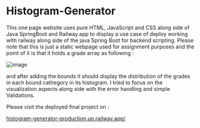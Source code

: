 # Histogram-Generator
This one page website uses pure HTML, JavaScript and CSS along side of Java SpringBoot and  Railway.app to display a use case of deploy working with railway along side of the java Spring Boot for backend scripting. Please note that this is just a static webpage used for assignment purposes and the point of it is that it holds a grade array as following :

![image](https://github.com/peyz21/Histogram-Generator/assets/64120482/4375a221-a340-4922-96e9-8e43f51e80f9)

and after adding the bounds it should display the distribution of the grades in each bound cathegory in its histogram. I tried to focus on the visualization aspects along side with the error handling and simple Validations.

Please visit the deployed final project on :

[histogram-generator-production.up.railway.app/](https://histogram-generator-production.up.railway.app/html/histogram.html)
